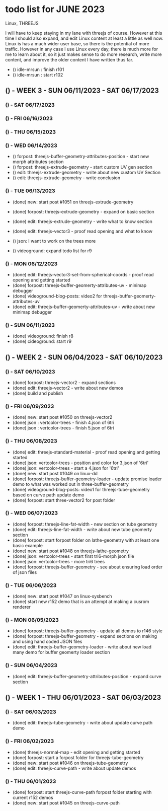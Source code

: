 # todo list for JUNE 2023

Linux, THREEJS

I will have to keep staying in my lane with threejs of course. However at this time I should also expand, and edit Linux content at least a little as well now. Linux is has a much wider user base, so there is the potential of more traffic. However in any case I use Linux every day, there is much more for me to learn about it, so it just makes sense to do more research, write more content, and improve the older content I have written thus far.


<!-------- ----------
-- mrsun
---------- --------->
* () idle-mrsun : finish r101
* () idle-mrsun : start r102


<!-------- ----------
-- WEEK 3
---------- --------->
## () - WEEK 3 - SUN 06/11/2023 - SAT 06/17/2023

### () - SAT 06/17/2023

### () - FRI 06/16/2023

### () - THU 06/15/2023

### () - WED 06/14/2023
* () forpost: threejs-buffer-geometry-attributes-position - start new morph attributes section
* () forpost: threejs-extrude-geometry - start custom UV gen section
* () edit: threejs-extrude-geometry - write about new custom UV Section
* () edit: threejs-extrude-geometry - write conclusion

### () - TUE 06/13/2023
* (done) new:  start post #1051 on threejs-extrude-geometry
* (done) forpost: threejs-extrude-geometry - expand on basic section
* (done) edit: threejs-extrude-geometry - write what to know section
* (done) edit: threejs-vector3 - proof read opening and what to know

* () json: I want to work on the trees more
* () videoground: expand todo list for r9

### () - MON 06/12/2023
* (done) edit: threejs-vector3-set-from-spherical-coords - proof read opening and getting started
* (done) forpost: threejs-buffer-geomerty-attributes-uv - minimap debugger
* (done) videoground-blog-posts: video2 for threejs-buffer-geomerty-attributes-uv
* (done) edit: threejs-buffer-geomerty-attributes-uv - write about new minimap debugger

### () - SUN 06/11/2023
* (done) videoground: finish r8
* (done) cideoground: start r9



<!-------- ----------
-- WEEK 2
---------- --------->
## () - WEEK 2 - SUN 06/04/2023 - SAT 06/10/2023

### () - SAT 06/10/2023
* (done) forpost: threejs-vector2 - expand sections
* (done) edit: threejs-vector2 - write about new demos
* (done) build and publish

### () - FRI 06/09/2023
* (done) new:  start post #1050 on threejs-vector2
* (done) json : vertcolor-trees - finish 4.json of 6tri
* (done) json : vertcolor-trees - finish 5.json of 6tri

### () - THU 06/08/2023
* (done) edit: threejs-standard-material - proof read opening and getting started
* (done) json: vertcolor-trees - position and color for 3.json of '6tri'
* (done) json: vertcolor-trees - start a 4.json for '6tri'
* (done) new:  start post #1049 on linux-dd
* (done) forpost: threejs-buffer-geometry-loader - update promise loader demo to what was worked out in three-buffer-geometry
* (done) videoground-blog-posts: video1 for threejs-tube-geometry based on curve path update demo
* (done) forpost: start three-vector2 for post folder

### () - WED 06/07/2023
* (done) forpost: threejs-line-fat-width - new section on tube geometry
* (done) edit: threejs-line-fat-width -  write about new tube geomerty section
* (done) forpost: start forpost folder on lathe-geometry with at least one basic example
* (done) new:  start post #1048 on threejs-lathe-geometry
* (done) json: vertcolor-trees - start first tri6-morph json file
* (done) json: vertcolor-trees - more tri6 trees
* (done) forpost: threejs-buffer-geometry - see about ensuring load order of json files

### () - TUE 06/06/2023
* (done) new:  start post #1047 on linux-sysbench
* (done) start new r152 demo that is an attempt at making a cusrom renderer

### () - MON 06/05/2023
* (done) forpost: threejs-buffer-geometry - update all demos to r146 style 
* (done) forpost: threejs-buffer-geometry - expand sections on making and using hand coded JSON files
* (done) edit: threejs-buffer-geometry-loader - write about new load many demo for buffer geomerty loader section

### () - SUN 06/04/2023
* (done) edit: threejs-buffer-geometry-attributes-position - expand curve section

<!-------- ----------
-- WEEK 1
---------- --------->
## () - WEEK 1 - THU 06/01/2023 - SAT 06/03/2023

### () - SAT 06/03/2023
* (done) edit: threejs-tube-geometry - write about update curve path demo

### () - FRI 06/02/2023
* (done) threejs-normal-map - edit opening and getting started
* (done) forpost: start a forpost folder for threejs-tube-geometry
* (done) new:  start post #1046 on threejs-tube-geometry
* (done) edit: threejs-curve-path - write about update demos

### () - THU 06/01/2023
* (done) forpost: start threejs-curve-path forpost folder starting with current r152 demos
* (done) new:  start post #1045 on threejs-curve-path
